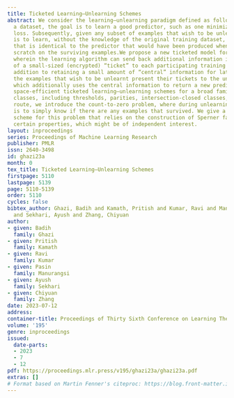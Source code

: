 ```yaml
---
title: Ticketed Learning–Unlearning Schemes
abstract: We consider the learning–unlearning paradigm defined as follows. First given
  a dataset, the goal is to learn a good predictor, such as one minimizing a certain
  loss. Subsequently, given any subset of examples that wish to be unlearnt, the goal
  is to learn, without the knowledge of the original training dataset, a good predictor
  that is identical to the predictor that would have been produced when learning from
  scratch on the surviving examples.We propose a new ticketed model for learning–unlearning
  wherein the learning algorithm can send back additional information in the form
  of a small-sized (encrypted) “ticket” to each participating training example, in
  addition to retaining a small amount of “central” information for later. Subsequently,
  the examples that wish to be unlearnt present their tickets to the unlearning algorithm,
  which additionally uses the central information to return a new predictor. We provide
  space-efficient ticketed learning–unlearning schemes for a broad family of concept
  classes, including thresholds, parities, intersection-closed classes, among others.En
  route, we introduce the count-to-zero problem, where during unlearning, the goal
  is to simply know if there are any examples that survived. We give a ticketed learning–unlearning
  scheme for this problem that relies on the construction of Sperner families with
  certain properties, which might be of independent interest.
layout: inproceedings
series: Proceedings of Machine Learning Research
publisher: PMLR
issn: 2640-3498
id: ghazi23a
month: 0
tex_title: Ticketed Learning–Unlearning Schemes
firstpage: 5110
lastpage: 5139
page: 5110-5139
order: 5110
cycles: false
bibtex_author: Ghazi, Badih and Kamath, Pritish and Kumar, Ravi and Manurangsi, Pasin
  and Sekhari, Ayush and Zhang, Chiyuan
author:
- given: Badih
  family: Ghazi
- given: Pritish
  family: Kamath
- given: Ravi
  family: Kumar
- given: Pasin
  family: Manurangsi
- given: Ayush
  family: Sekhari
- given: Chiyuan
  family: Zhang
date: 2023-07-12
address: 
container-title: Proceedings of Thirty Sixth Conference on Learning Theory
volume: '195'
genre: inproceedings
issued:
  date-parts:
  - 2023
  - 7
  - 12
pdf: https://proceedings.mlr.press/v195/ghazi23a/ghazi23a.pdf
extras: []
# Format based on Martin Fenner's citeproc: https://blog.front-matter.io/posts/citeproc-yaml-for-bibliographies/
---
```

